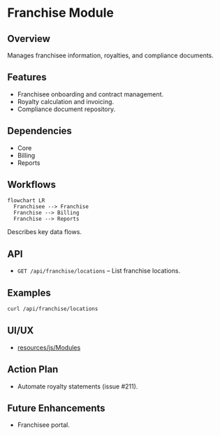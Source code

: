 # Franchise Module

## Overview
Manages franchisee information, royalties, and compliance documents.

## Features
- Franchisee onboarding and contract management.
- Royalty calculation and invoicing.
- Compliance document repository.

## Dependencies
- Core
- Billing
- Reports

## Workflows
```mermaid
flowchart LR
  Franchisee --> Franchise
  Franchise --> Billing
  Franchise --> Reports
```
Describes key data flows.

## API
- `GET /api/franchise/locations` – List franchise locations.

## Examples
```bash
curl /api/franchise/locations
```

## UI/UX
- [resources/js/Modules](../resources/js/Modules)

## Action Plan
- Automate royalty statements (issue #211).

## Future Enhancements
- Franchisee portal.
